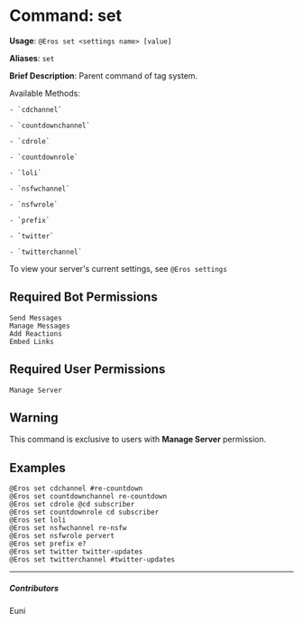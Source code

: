 # Command: set


**Usage**: `@Eros set <settings name> [value]`

**Aliases**: `set`

**Brief Description**: Parent command of tag system.

Available Methods:

	- `cdchannel`

	- `countdownchannel`

	- `cdrole`

	- `countdownrole`

	- `loli`

	- `nsfwchannel`

	- `nsfwrole`

	- `prefix`

	- `twitter`

	- `twitterchannel`



To view your server's current settings, see `@Eros settings`

## Required Bot Permissions

```
Send Messages
Manage Messages
Add Reactions
Embed Links
```

## Required User Permissions

```
Manage Server
```

## Warning


This command is exclusive to users with __**Manage Server**__ permission.

## Examples

```
@Eros set cdchannel #re-countdown
@Eros set countdownchannel re-countdown
@Eros set cdrole @cd subscriber
@Eros set countdownrole cd subscriber
@Eros set loli
@Eros set nsfwchannel re-nsfw
@Eros set nsfwrole pervert
@Eros set prefix e?
@Eros set twitter twitter-updates
@Eros set twitterchannel #twitter-updates
```


---

##### Contributors


Euni
